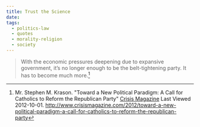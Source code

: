 ```yaml
---
title: Trust the Science
date: 
tags:
  - politics-law
  - quotes
  - morality-religion
  - society
---
```


> With the economic pressures deepening due to expansive government, it’s no longer enough to be the belt-tightening party. It has to become much more.[^20121001-1]

[^20121001-1]: Mr. Stephen M. Krason.  "Toward a New Political Paradigm: A Call for Catholics to Reform the Republican Party" [Crisis Magazine](http://www.crisismagazine.com) Last Viewed 2012-10-01.  <http://www.crisismagazine.com/2012/toward-a-new-political-paradigm-a-call-for-catholics-to-reform-the-republican-party>

